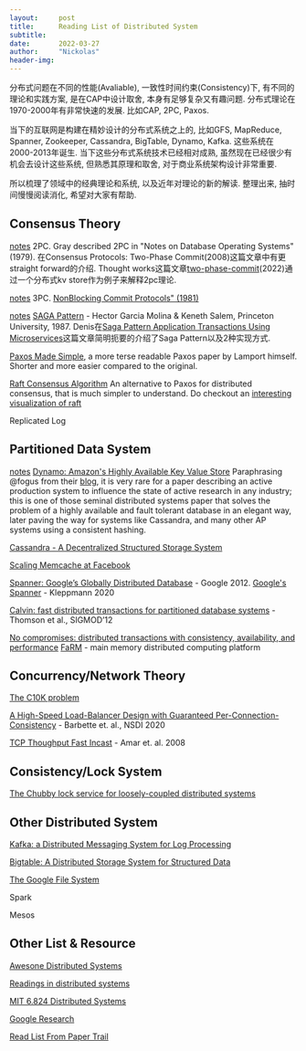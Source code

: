 ```yaml
---
layout:     post
title:      Reading List of Distributed System
subtitle:   
date:       2022-03-27
author:     "Nickolas"
header-img: 
---
```


分布式问题在不同的性能(Avaliable), 一致性时间约束(Consistency)下, 有不同的理论和实践方案, 是在CAP中设计取舍, 本身有足够复杂又有趣问题. 分布式理论在1970-2000年有非常快速的发展. 比如CAP, 2PC, Paxos.



当下的互联网是构建在精妙设计的分布式系统之上的, 比如GFS, MapReduce, Spanner, Zookeeper, Cassandra, BigTable, Dynamo, Kafka. 这些系统在2000-2013年诞生. 当下这些分布式系统技术已经相对成熟, 虽然现在已经很少有机会去设计这些系统, 但熟悉其原理和取舍, 对于商业系统架构设计非常重要. 



所以梳理了领域中的经典理论和系统, 以及近年对理论的新的解读. 整理出来, 抽时间慢慢阅读消化, 希望对大家有帮助.



## Consensus Theory

[notes](https://nickolashu.github.io/2022/04/10/distribute-transcation/) 2PC. Gray described 2PC in "Notes on Database Operating Systems" (1979). 在Consensus Protocols: Two-Phase Commit(2008)这篇文章中有更straight forward的介绍. Thought works这篇文章[two-phase-commit](https://martinfowler.com/articles/patterns-of-distributed-systems/two-phase-commit.html)(2022)通过一个分布式kv store作为例子来解释2pc理论.

[notes](https://nickolashu.github.io/2022/04/10/distribute-transcation/) 3PC. [NonBlocking Commit Protocols" (1981)](http://www.cs.cornell.edu/courses/cs614/2004sp/papers/Ske81.pdf)

[notes](https://nickolashu.github.io/2022/04/10/distribute-transcation/) [SAGA Pattern](https://www.cs.cornell.edu/andru/cs711/2002fa/reading/sagas.pdf) - Hector Garcia Molina & Keneth Salem, Princeton University, 1987. Denis在[Saga Pattern Application Transactions Using Microservices](https://blog.couchbase.com/saga-pattern-implement-business-transactions-using-microservices-part/)这篇文章简明扼要的介绍了Saga Pattern以及2种实现方式.

[Paxos Made Simple](http://research.microsoft.com/en-us/um/people/lamport/pubs/paxos-simple.pdf), a more terse readable Paxos paper by Lamport himself. Shorter and more easier compared to the original.

[Raft Consensus Algorithm](https://raftconsensus.github.io/) An alternative to Paxos for distributed consensus, that is much simpler to understand. Do checkout an [interesting visualization of raft](http://thesecretlivesofdata.com/raft/)

Replicated Log

## Partitioned Data System

[notes](https://nickolashu.github.io/2022/05/09/Distribute-Storage-System-Design-Frangipani-And-Dynamo/)  [Dynamo: Amazon's Highly Available Key Value Store](https://www.allthingsdistributed.com/files/amazon-dynamo-sosp2007.pdf) Paraphrasing @fogus from their [blog](http://blog.fogus.me/2011/09/08/10-technical-papers-every-programmer-should-read-at-least-twice/), it is very rare for a paper describing an active production system to influence the state of active research in any industry; this is one of those seminal distributed systems paper that solves the problem of a highly available and fault tolerant database in an elegant way, later paving the way for systems like Cassandra, and many other AP systems using a consistent hashing.

[Cassandra - A Decentralized Structured Storage System](https://www.cs.cornell.edu/projects/ladis2009/papers/lakshman-ladis2009.pdf)

[Scaling Memcache at Facebook](https://www.usenix.org/system/files/conference/nsdi13/nsdi13-final170_update.pdf) 

[Spanner: Google’s Globally Distributed Database](http://static.googleusercontent.com/media/research.google.com/en//pubs/archive/39966.pdf)  - Google 2012. [Google's Spanner](https://www.youtube.com/watch?v=oeycOVX70aE)  - Kleppmann 2020

[Calvin: fast distributed transactions for partitioned database systems](http://cs.yale.edu/homes/thomson/publications/calvin-sigmod12.pdf) - Thomson et al., SIGMOD’12

[No compromises: distributed transactions with consistency, availability, and performance](https://pdos.csail.mit.edu/6.824/papers/farm-2015.pdf) [FaRM](https://blog.carlosgaldino.com/farm-fast-remote-memory.html) - main memory distributed computing platform

## Concurrency/Network Theory

[The C10K problem](http://www.kegel.com/c10k.html)

[A High-Speed Load-Balancer Design with Guaranteed Per-Connection-Consistency](https://www.usenix.org/system/files/nsdi20-paper-barbette.pdf) - Barbette et. al., NSDI 2020

[TCP Thoughput Fast Incast](https://www.pdl.cmu.edu/PDL-FTP/Storage/FASTIncast.pdf) -  Amar et. al. 2008

## Consistency/Lock System
[The Chubby lock service for loosely-coupled distributed systems](https://static.googleusercontent.com/media/research.google.com/zh-CN//archive/chubby-osdi06.pdf)

## Other Distributed System

[Kafka: a Distributed Messaging System for Log Processing](http://notes.stephenholiday.com/Kafka.pdf)

[Bigtable: A Distributed Storage System for Structured Data](http://static.googleusercontent.com/media/research.google.com/en//archive/bigtable-osdi06.pdf)

[The Google File System](http://static.googleusercontent.com/external_content/untrusted_dlcp/research.google.com/en/us/archive/gfs-sosp2003.pdf)

Spark

Mesos



## Other List & Resource

[Awesone Distributed Systems](https://github.com/theanalyst/awesome-distributed-systems)

[Readings in distributed systems](http://christophermeiklejohn.com/distributed/systems/2013/07/12/readings-in-distributed-systems.html)

[MIT 6.824 Distributed Systems](https://pdos.csail.mit.edu/6.824/)

[Google Research](https://research.google/pubs/?area=distributed-systems-and-parallel-computing)

[Read List From Paper Trail](https://www.the-paper-trail.org/page/reading-list/)
